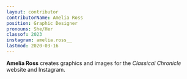 ```yaml
---
layout: contributor
contributorName: Amelia Ross
position: Graphic Designer
pronouns: She/Her
classof: 2023
instagram: amelia.ross__
lastmod: 2020-03-16
---
```

**Amelia Ross** creates graphics and images for the *Classical Chronicle* website and Instagram.
